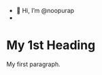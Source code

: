 - 👋 Hi, I’m @noopurap
- 

<!---
noopurap/noopurap is a ✨ special ✨ repository because its `README.md` (this file) appears on your GitHub profile.
You can click the Preview link to take a look at your changes.
--->
<!DOCTYPE html>
<html>
<body>

<h1>My 1st Heading</h1>

<p>My first paragraph.</p>

</body>
</html>
